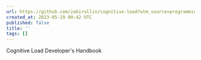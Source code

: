 ```yaml
---
url: https://github.com/zakirullin/cognitive-load?utm_source=programmingdigest&utm_medium&utm_campaign=1648
created_at: 2023-05-29 00:42 UTC
published: false
title: ''
tags: []
---
```


Cognitive Load Developer's Handbook
